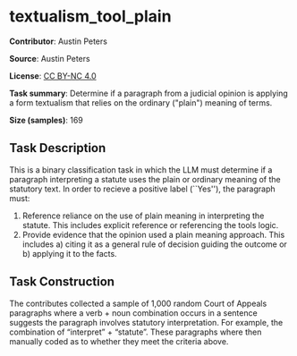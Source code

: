 # textualism_tool_plain

**Contributor**: Austin Peters

**Source**: Austin Peters

**License**: [CC BY-NC 4.0](https://creativecommons.org/licenses/by-nc/4.0/)

**Task summary**: Determine if a paragraph from a judicial opinion is applying a form textualism that relies on the ordinary ("plain") meaning of terms.

**Size (samples)**: 169

## Task Description

This is a binary classification task in which the LLM must determine if a paragraph interpreting a statute uses the plain or ordinary meaning of the statutory text. In order to recieve a positive label (``Yes''), the paragraph must: 

1. Reference reliance on the use of plain meaning in interpreting the statute. This includes explicit reference or referencing the tools logic. 
2. Provide evidence that the opinion used a plain meaning approach. This includes a) citing it as a general rule of decision guiding the outcome or b) applying it to the facts.

## Task Construction

The contributes collected a sample of 1,000 random Court of Appeals paragraphs where a verb + noun combination occurs in a sentence suggests the paragraph involves statutory interpretation. For example, the combination of “interpret” + “statute”. These paragraphs where then manually coded as to whether they meet the criteria above. 